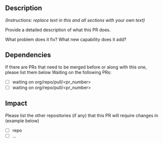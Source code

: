 ## Description

*(Instructions: replace text in this and all sections with your own text)*

Provide a detailed description of what this PR does.

What problem does it fix? What new capability does it add?

## Dependencies

If there are PRs that need to be merged before or along with this one, please list them below
Waiting on the following PRs:
- [ ] waiting on org/repo/pull/<pr_number>
- [ ] waiting on org/repo/pull/<pr_number>

## Impact

Please list the other repositories (if any) that this PR will require changes in (example below)

- [ ] repo
- [ ] ...
